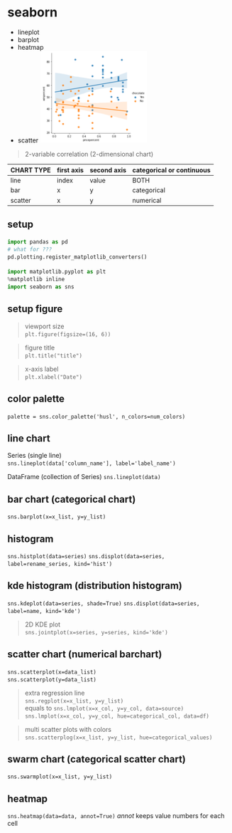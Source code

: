 # seaborn
* lineplot
* barplot
* heatmap
* scatter
![scatter_img](img/scatter_regression.png) 

<style>
    img[alt=scatter_img] {
        width: 50%
    }
</style>



> 2-variable correlation (2-dimensional chart)

CHART TYPE | first axis | second axis | categorical or continuous
---|---|---|---
line | index | value | BOTH
bar | x | y | categorical
scatter | x | y | numerical


## setup
```python
import pandas as pd
# what for ???
pd.plotting.register_matplotlib_converters()

import matplotlib.pyplot as plt
%matplotlib inline
import seaborn as sns
```

## setup figure
> viewport size  
`plt.figure(figsize=(16, 6))`  

> figure title  
`plt.title("title")`

> x-axis label  
`plt.xlabel("Date")`

## color palette
`palette = sns.color_palette('husl', n_colors=num_colors)`

## line chart
Series (single line)  
`sns.lineplot(data['column_name'], label='label_name')`  

DataFrame (collection of Series)
`sns.lineplot(data)`

## bar chart (categorical chart)
`sns.barplot(x=x_list, y=y_list)`

## histogram
`sns.histplot(data=series)`
`sns.displot(data=series, label=rename_series, kind='hist')`  

## kde histogram (distribution histogram)
`sns.kdeplot(data=series, shade=True)`
`sns.displot(data=series, label=name, kind='kde')`
> 2D KDE plot  
`sns.jointplot(x=series, y=series, kind='kde')`  

## scatter chart (numerical barchart)
`sns.scatterplot(x=data_list)`  
`sns.scatterplot(y=data_list)` 

> extra regression line  
`sns.regplot(x=x_list, y=y_list)`  
equals to `sns.lmplot(x=x_col, y=y_col, data=source)`    
`sns.lmplot(x=x_col, y=y_col, hue=categorical_col, data=df)`

> multi scatter plots with colors  
`sns.scatterplog(x=x_list, y=y_list, hue=categorical_values)`

## swarm chart (categorical scatter chart)
`sns.swarmplot(x=x_list, y=y_list)` 

## heatmap
`sns.heatmap(data=data, annot=True)`
_annot_ keeps value numbers for each cell
